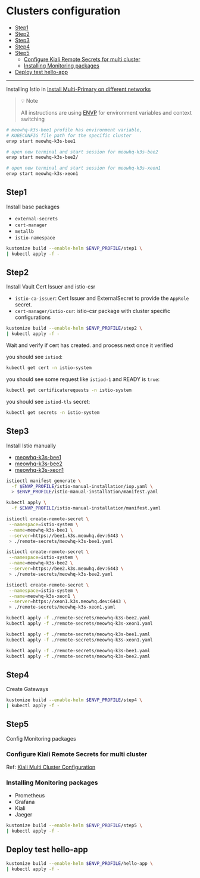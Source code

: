 # Clusters configuration

- [Step1](#step1)
- [Step2](#step2)
- [Step3](#step3)
- [Step4](#step4)
- [Step5](#step5)
  - [Configure Kiali Remote Secrets for multi cluster](#configure-kiali-remote-secrets-for-multi-cluster)
  - [Installing Monitoring packages](#installing-monitoring-packages)
- [Deploy test hello-app](#deploy-test-hello-app)

----

Installing Istio in [Install Multi-Primary on different networks](https://istio.io/latest/docs/setup/install/multicluster/multi-primary_multi-network/)

> 💡 Note
>
> All instructions are using [ENVP](https://github.com/sunggun-yu/envp) for environment variables and context switching

```bash
# meowhq-k3s-bee1 profile has environment variable,
# KUBECONFIG file path for the specific cluster
envp start meowhq-k3s-bee1

# open new terminal and start session for meowhq-k3s-bee2
envp start meowhq-k3s-bee2/

# open new terminal and start session for meowhq-k3s-xeon1
envp start meowhq-k3s-xeon1
```

## Step1

Install base packages

- `external-secrets`
- `cert-manager`
- `metallb`
- `istio-namespace`

```bash
kustomize build --enable-helm $ENVP_PROFILE/step1 \
| kubectl apply -f -
```

## Step2

Install Vault Cert Issuer and istio-csr

- `istio-ca-issuer`: Cert Issuer and ExternalSecret to provide the `AppRole` secret.
- `cert-manager/istio-csr`: istio-csr package with cluster specific configurations

```bash
kustomize build --enable-helm $ENVP_PROFILE/step2 \
| kubectl apply -f -
```

Wait and verify if cert has created. and process next once it verified

you should see `istiod`:

```bash
kubectl get cert -n istio-system
```

you should see some request like `istiod-1` and READY is `true`:

```bash
kubectl get certificaterequests -n istio-system
```

you should see `istiod-tls` secret:

```bash
kubectl get secrets -n istio-system
```

## Step3

Install Istio manually

- [meowhq-k3s-bee1](./meowhq-k3s-bee1/istio-manual-installation/README.md)
- [meowhq-k3s-bee2](./meowhq-k3s-bee2/istio-manual-installation/README.md)
- [meowhq-k3s-xeon1](./meowhq-k3s-xeon1/istio-manual-installation/README.md)

```bash
istioctl manifest generate \
  -f $ENVP_PROFILE/istio-manual-installation/iop.yaml \
  > $ENVP_PROFILE/istio-manual-installation/manifest.yaml
```

```bash
kubectl apply \
  -f $ENVP_PROFILE/istio-manual-installation/manifest.yaml
```

```bash
istioctl create-remote-secret \
 --namespace=istio-system \
 --name=meowhq-k3s-bee1 \
 --server=https://bee1.k3s.meowhq.dev:6443 \
 > ./remote-secrets/meowhq-k3s-bee1.yaml
```

```bash
istioctl create-remote-secret \
 --namespace=istio-system \
 --name=meowhq-k3s-bee2 \
 --server=https://bee2.k3s.meowhq.dev:6443 \
 > ./remote-secrets/meowhq-k3s-bee2.yaml
```

```bash
istioctl create-remote-secret \
 --namespace=istio-system \
 --name=meowhq-k3s-xeon1 \
 --server=https://xeon1.k3s.meowhq.dev:6443 \
 > ./remote-secrets/meowhq-k3s-xeon1.yaml
```

```bash
kubectl apply -f ./remote-secrets/meowhq-k3s-bee2.yaml
kubectl apply -f ./remote-secrets/meowhq-k3s-xeon1.yaml
```

```bash
kubectl apply -f ./remote-secrets/meowhq-k3s-bee1.yaml
kubectl apply -f ./remote-secrets/meowhq-k3s-xeon1.yaml
```

```bash
kubectl apply -f ./remote-secrets/meowhq-k3s-bee1.yaml
kubectl apply -f ./remote-secrets/meowhq-k3s-bee2.yaml
```

## Step4

Create Gateways

```bash
kustomize build --enable-helm $ENVP_PROFILE/step4 \
| kubectl apply -f -
```

## Step5

Config Monitoring packages

### Configure Kiali Remote Secrets for multi cluster

Ref: [Kiali Multi Cluster Configuration](../kiali-multicluster/README.md)

### Installing Monitoring packages

- Prometheus
- Grafana
- Kiali
- Jaeger

```bash
kustomize build --enable-helm $ENVP_PROFILE/step5 \
| kubectl apply -f -
```

## Deploy test hello-app

```bash
kustomize build --enable-helm $ENVP_PROFILE/hello-app \
| kubectl apply -f -
```
